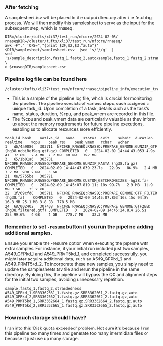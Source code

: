
### After fetching 
A samplesheet.tsv will be placed in the output directory after the fetching process. We will then modify this samplesheet to serve as the input for the subsequent step, which is rnaseq.    

```shell
DIR=/cluster/tufts/xli37/test_run/nfcore/2024-02-08/
rnaseqDIR=/cluster/tufts/xli37/test_run/nfcore/rnaseq/
awk -F"," 'OFS=","{print $29,$2,$3,"auto"}' $DIR/samplesheet/samplesheet.csv  |sed 's/"//g'  |
sed 's/sample_description,fastq_1,fastq_2,auto/sample,fastq_1,fastq_2,strandedness/' \
> $rnaseqDIR/samplesheet.csv
```


### Pipeline log file can be found here
```shell
/cluster/tufts/xli37/test_run/nfcore/rnaseq/pipeline_info/execution_trace_*
```

* This is a sample of the pipeline log file, which is crucial for monitoring the pipeline. The pipeline consists of various steps, each assigned a unique task_id. Upon completion of a task, details such as the task's name, status, duration, %cpu, and peak_vmem are recorded in this file.
* The %cpu and peak_vmem data are particularly valuable as they inform us about the memory requirements for future pipeline executions, enabling us to allocate resources more efficiently.

```
task_id	hash	native_id	name	status	exit	submit	duration	realtime	%cpu	peak_rss	peak_vmem	rchar	wchar
1	d6/4a9080	303711	NFCORE_RNASEQ:RNASEQ:PREPARE_GENOME:GUNZIP_GTF (hg38.ncbiRefSeq.gtf.gz)	COMPLETED	0	2024-02-09 14:44:43.053	4.9s	4s	72.6%	2.4 MB	7.2 MB	40 MB	792 MB
2	65/1b01a6	303701	NFCORE_RNASEQ:RNASEQ:PREPARE_GENOME:GUNZIP_FASTA (hg38.fa.gz)	COMPLETED	0	2024-02-09 14:44:43.039	23.7s	22.9s	86.9%	2.4 MB	7.2 MB	938.2 MB	3 GB
21	0e/5755be	305721	NFCORE_RNASEQ:RNASEQ:PREPARE_GENOME:CUSTOM_GETCHROMSIZES (hg38.fa)	COMPLETED	0	2024-02-09 14:45:07.819	11s	10s	99.7%	2.9 MB	11.9 MB	3 GB	35.2 KB
22	1f/69cfd0	305711	NFCORE_RNASEQ:RNASEQ:PREPARE_GENOME:GTF_FILTER (hg38.fa)	COMPLETED	0	2024-02-09 14:45:07.803	16s	15s	94.8%	16.3 MB	25.1 MB	3.8 GB	778.5 MB
24	68/002402	307408	NFCORE_RNASEQ:RNASEQ:PREPARE_GENOME:GTF2BED (hg38.filtered.gtf)	COMPLETED	0	2024-02-09 14:45:24.814	26.5s	25s	99.6%	4 GB	4 GB	778.7 MB	32.3 MB

```


### Remember to set `-resume` button if you run the pipeline adding additional samples.       
Ensure you enable the -resume option when executing the pipeline with extra samples. For instance, if your initial run included just two samples, A549_GFPkd_1 and A549_PRMT5kd_1, and completed successfully, you might later acquire additional data, such as A549_GFPkd_2 and A549_PRMT5kd_2. To incorporate these new samples, you simply need to update the samplesheets.tsv file and rerun the pipeline in the same directory. By doing this, the pipeline will bypass the QC and alignment steps for the initial two samples, avoiding unnecessary repetition.        

```
sample,fastq_1,fastq_2,strandedness
A549_GFPkd_1,SRR3362661_1.fastq.gz,SRR3362661_2.fastq.gz,auto
A549_GFPkd_2,SRR3362662_1.fastq.gz,SRR3362662_2.fastq.gz,auto
A549_PRMT5kd_1,SRR3362664_1.fastq.gz,SRR3362664_2.fastq.gz,auto
A549_PRMT5kd_2,SRR3362665_1.fastq.gz,SRR3362665_2.fastq.gz,auto
```


### How much storage should I have?
I ran into this 'Disk quota exceeded' problem. 
Not sure it's because I run this pipeline too many times and generate too many intermidiate files or because it just use up many storage. 
